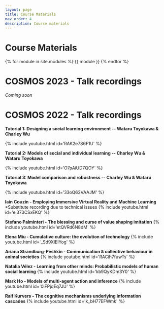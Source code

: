 ```yaml
---
layout: page
title: Course Materials
nav_order: 4
description: Course materials
---
```

# Course Materials

{% for module in site.modules %}
{{ module }}
{% endfor %}

# COSMOS 2023 - Talk recordings

*Coming soon*

# COSMOS 2022 - Talk recordings

**Tutorial 1: Designing a social learning environment -- Wataru Toyokawa & Charley Wu**

{% include youtube.html id='RAK2e7S6F1U' %}

**Tutorial 2:  Models of social and individual learning -- Charley Wu & Wataru Toyokawa**

{% include youtube.html id='O7pAiUD7QOY' %}

**Tutorial 3: Model comparison and robustness -- Charley Wu & Wataru Toyokawa**

{% include youtube.html id='33oQ62VAAJM' %}


**Iain Couzin - Employing Immersive Virtual Reality and Machine Learning**<br>
*Substitute recording due to technical issues
{% include youtube.html id='ei373CSxEKQ' %}


**Stefano Palminteri - The blessing and curse of value shaping imitation**
{% include youtube.html id='etQVRd6N8dM' %}

**Elena Miu - Cumulative culture: the evolution of technology**
{% include youtube.html id='_Sd9XIEIYog' %}

**Ariana Strandburg-Peshkin - Communication & collective behaviour in animal societies**
{% include youtube.html id='RACih7fuwTs' %}

**Natalia Vélez - Learning from other minds: Probabilistic models of human social learning**
{% include youtube.html id='kb9QyKDm3Y0' %}

**Mark Ho - Models of multi-agent action and inference**
{% include youtube.html id='0iFPjqEq7JU' %}

**Ralf Kurvers - The cognitive mechanisms underlying information cascades**
{% include youtube.html id='k_bH77EFWmk' %}